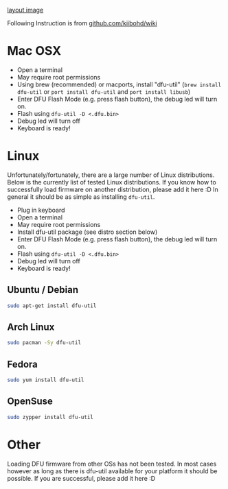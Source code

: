 
[layout image][layout_image]

Following Instruction is from [github.com/kiibohd/wiki][firmware_instruction]

# Mac OSX

* Open a terminal
* May require root permissions
* Using brew (recommended) or macports, install "dfu-util" (`brew install dfu-util` or `port install dfu-util` and `port install libusb`)
* Enter DFU Flash Mode (e.g. press flash button), the debug led will turn on.
* Flash using `dfu-util -D <.dfu.bin>`
* Debug led will turn off
* Keyboard is ready!


# Linux

Unfortunately/fortunately, there are a large number of Linux distributions.
Below is the currently list of tested Linux distributions.
If you know how to successfully load firmware on another distribution, please add it here :D 
In general it should be as simple as installing `dfu-util`.

* Plug in keyboard
* Open a terminal
* May require root permissions
* Install dfu-util package (see distro section below)
* Enter DFU Flash Mode (e.g. press flash button), the debug led will turn on.
* Flash using `dfu-util -D <.dfu.bin>`
* Debug led will turn off
* Keyboard is ready!


## Ubuntu / Debian

```bash
sudo apt-get install dfu-util
```


## Arch Linux

```bash
sudo pacman -Sy dfu-util
```


## Fedora

```bash
sudo yum install dfu-util
```


## OpenSuse

```bash
sudo zypper install dfu-util
```


# Other

Loading DFU firmware from other OSs has not been tested.
In most cases however as long as there is dfu-util available for your platform it should be possible.
If you are successful, please add it here :D

[firmware_instruction]: https://github.com/kiibohd/controller/wiki/Loading-DFU-Firmware
[layout_image]: layout.png
